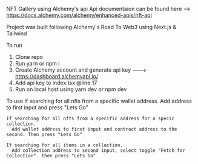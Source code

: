 NFT Gallery using Alchemy's api 
  Api documentaion can be found here --> https://docs.alchemy.com/alchemy/enhanced-apis/nft-api

Project was built following Alchemy's Road To Web3 using Next.js & Tailwind

To run
  1. Clone repo
  2. Run yarn or npm i
  3. Create Alchemy account and generate api key ---> https://dashboard.alchemyapi.io/
  4. Add api key to index.tsx @line 17
  5. Run on local host using yarn dev or npm dev

  To use
    If searching for all nfts from a specific wallet address. 
      Add address to first input and press "Lets Go"
    
    If searching for all nfts from a specific address for a specic collection.
      Add wallet address to first input and contract address to the second. Then press "Lets Go"

    If searching for all items in a collection.
      Add collection address to second input, select toggle "Fetch for Collection". then press "Lets Go" 


